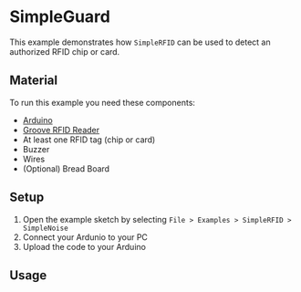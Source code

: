 # SimpleGuard

This example demonstrates how `SimpleRFID` can be used to detect an authorized RFID chip or card.

## Material

To run this example you need these components:
- [Arduino](https://store.arduino.cc/arduino-genuino/boards-modules)
- [Groove RFID Reader](http://wiki.seeedstudio.com/Grove-125KHz_RFID_Reader/)
- At least one RFID tag (chip or card)
- Buzzer
- Wires
- (Optional) Bread Board

## Setup

1. Open the example sketch by selecting `File > Examples > SimpleRFID > SimpleNoise`
2. Connect your Ardunio to your PC
3. Upload the code to your Arduino

## Usage
